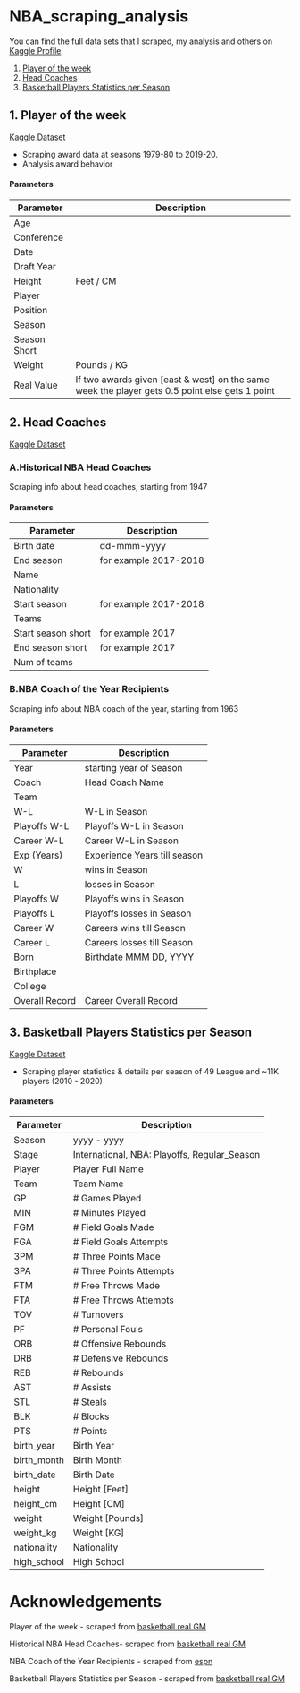 # NBA_scraping_analysis
You can find the full data sets that I scraped, my analysis and others on [Kaggle Profile](https://www.kaggle.com/jacobbaruch)
1. [Player of the week](#1-player-of-the-week)
2. [Head Coaches](#2-head-coaches)
3. [Basketball Players Statistics per Season](#3-Basketball-Players-Stats-per-Season)

## 1. Player of the week 
[Kaggle Dataset](https://www.kaggle.com/jacobbaruch/nba-player-of-the-week)
* Scraping award data at seasons 1979-80 to 2019-20.
* Analysis award behavior

#### Parameters

 | Parameter |	Description	|
 | --- | --- |
 | Age| |
 | Conference | |
 | Date | |
 | Draft Year | |
 | Height | Feet / CM |
 | Player | |
 | Position | |
 | Season | |
 | Season Short | |
 | Weight | Pounds / KG|
 | Real Value | If two awards given [east & west] on the same week the player gets 0.5 point else gets 1 point |

## 2. Head Coaches 
[Kaggle Dataset](https://www.kaggle.com/jacobbaruch/nba-head-coaches)
### A.Historical NBA Head Coaches
 Scraping info about head coaches, starting from 1947

 #### Parameters

  | Parameter |	Description	|
  | --- | --- |
  | Birth date| dd-mmm-yyyy|
  | End season | for example 2017-2018 |
  | Name | |
  | Nationality | |
  | Start season | for example 2017-2018|
  | Teams | |
  | Start season short | for example 2017|
  | End season short | for example 2017|
  | Num of teams | |
 
### B.NBA Coach of the Year Recipients
 Scraping info about NBA coach of the year, starting from 1963

 #### Parameters

  | Parameter |	Description	|
  | --- | --- |
  | Year |	starting year of Season	|
  | Coach |	Head Coach Name|
  | Team | |
  | W-L | W-L in Season |
  | Playoffs W-L | Playoffs W-L in Season |
  | Career W-L | Career W-L in Season |
  | Exp (Years) | Experience Years till season |
  | W | wins in Season |  
  | L | losses in Season |
  | Playoffs W | Playoffs wins in Season|
  | Playoffs L | Playoffs losses in Season |
  | Career W | Careers wins till Season|
  | Career L | Careers losses till Season|
  | Born | Birthdate MMM DD, YYYY|
  | Birthplace | |
  | College | |
  | Overall Record | Career Overall Record |
  
## 3. Basketball Players Statistics per Season
[Kaggle Dataset](https://www.kaggle.com/jacobbaruch/basketball-players-stats-per-season-49-leagues)
* Scraping player statistics & details per season of 49 League and ~11K players (2010 - 2020)
 
 #### Parameters

  | Parameter |	Description	|
  | --- | --- |
  | Season | yyyy - yyyy |
  | Stage | International, NBA: Playoffs, Regular_Season |
  | Player | Player Full Name |
  | Team | Team Name |
  | GP | # Games Played |
  | MIN | # Minutes Played |
  | FGM | # Field Goals Made |
  | FGA | # Field Goals Attempts |
  | 3PM | # Three Points Made |
  | 3PA | # Three Points Attempts |
  | FTM | # Free Throws Made |
  | FTA | # Free Throws Attempts |
  | TOV | # Turnovers |
  | PF | # Personal Fouls |
  | ORB | # Offensive Rebounds |
  | DRB | # Defensive Rebounds |
  | REB | # Rebounds |
  | AST | # Assists |
  | STL | # Steals |
  | BLK | # Blocks |
  | PTS | # Points |
  | birth_year | Birth Year |
  | birth_month | Birth Month |
  | birth_date | Birth Date |
  | height | Height [Feet] |
  | height_cm | Height [CM] |
  | weight | Weight [Pounds] |
  | weight_kg | Weight [KG] |
  | nationality | Nationality |
  | high_school | High School |

  
# Acknowledgements

Player of the week - scraped from [basketball real GM](https://basketball.realgm.com/)

Historical NBA Head Coaches- scraped from [basketball real GM](https://basketball.realgm.com/nba/staff-members/20/Head-Coach/Historical)

NBA Coach of the Year Recipients - scraped from [espn](http://www.espn.com/nba/history/awards/_/id/34)

Basketball Players Statistics per Season - scraped from [basketball real GM](https://basketball.realgm.com/)
